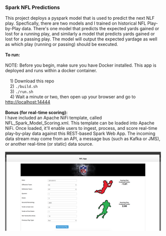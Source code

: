 <h3>Spark NFL Predictions</h3>
This project deploys a pyspark model that is used to predict the next NLF play. Specfically, there are two models and I trained on historical NFL Play-by-Play data. There's one model that predicts the expected yards gained or lost for a running play, and similarly a model that predicts yards gained or lost for a passing play. The model will output the expected yardage as well as which play (running or passing) should be executed. 
<br>
<br><b>To run:</b>
<br>
<br>NOTE: Before you begin, make sure you have Docker installed. This app is deployed and runs within a docker container.
<br>
<br>&nbsp;&nbsp;&nbsp;&nbsp;1) Download this repo
<br>&nbsp;&nbsp;&nbsp;&nbsp;2) <code>./build.sh</code>
<br>&nbsp;&nbsp;&nbsp;&nbsp;3) <code>./run.sh</code>
<br>&nbsp;&nbsp;&nbsp;&nbsp;4) Wait a minute or two, then open up your browser and go to <a href="http://localhost:14444">http://localhost:14444</a>
<br>
<br><b>Bonus (for real-time scoring):</b>
<br>I have included an Apache NiFi template, called NFL_Spark_Model_Scoring.xml. This template can be loaded into Apache NiFi. Once loaded, it'll enable users to ingest, process, and score real-time play-by-play data against this REST-based Spark Web App. The incoming data stream may come from an API, a message bus (such as Kafka or JMS), or another real-time (or static) data source.
<br>
<br><img src="images/screenshot1.png" class="inline"/>
<br>
<br>
